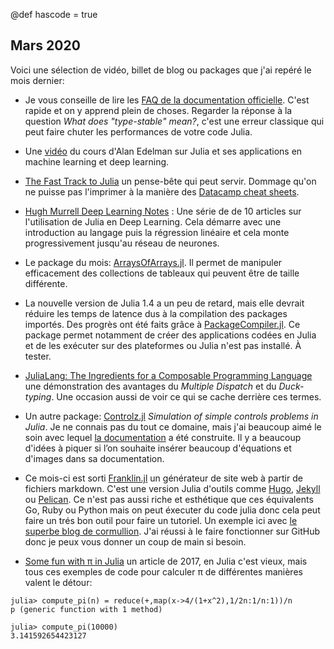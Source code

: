 @def hascode = true
## Mars 2020

Voici une sélection de vidéo, billet de blog ou packages que j'ai repéré 
le mois dernier:

- Je vous conseille de lire les [FAQ de la documentation officielle](https://docs.julialang.org/en/v1/manual/faq/). C'est rapide et on y apprend plein de choses. Regarder la réponse à la question *What does "type-stable" mean?*, c'est une erreur classique qui peut faire chuter les performances de votre code Julia.

- Une [vidéo](https://t.co/A4lgyR3JKI) du cours d'Alan Edelman sur Julia et ses applications en machine learning et deep learning.

- [The Fast Track to Julia](https://juliadocs.github.io/Julia-Cheat-Sheet/) un pense-bête qui peut servir. Dommage qu'on ne puisse pas l'imprimer à la manière des [Datacamp cheat sheets](https://www.datacamp.com/community/data-science-cheatsheets).

- [Hugh Murrell Deep Learning Notes](https://nextjournal.com/DeepLearningNotes/) : Une série de de 10 articles sur l'utilisation de Julia en Deep Learning. Cela démarre avec une introduction au langage puis la régression linéaire et cela monte progressivement jusqu'au réseau de neurones.

- Le package du mois: [ArraysOfArrays.jl](https://github.com/oschulz/ArraysOfArrays.jl).  Il permet de manipuler efficacement des collections de tableaux qui peuvent être de taille différente.

- La nouvelle version de Julia 1.4 a un peu de retard, mais elle devrait réduire les temps de latence dus à la compilation des packages importés. Des progrès ont été faits grâce à [PackageCompiler.jl](https://github.com/JuliaLang/PackageCompiler.jl). Ce package permet notamment de créer des applications codées en Julia et de les exécuter sur des plateformes ou Julia n'est pas installé.  À tester.

- [JuliaLang: The Ingredients for a Composable Programming Language](https://white.ucc.asn.au/2020/02/09/whycompositionaljulia.html) une démonstration des avantages du *Multiple Dispatch* et du *Duck-typing*. Une occasion aussi de voir ce qui se cache derrière ces termes.

- Un autre package: [Controlz.jl](https://github.com/SimonEnsemble/Controlz.jl) *Simulation of simple controls problems in Julia*.  Je ne connais pas du tout ce domaine, mais j'ai beaucoup aimé le soin avec lequel [la documentation](https://simonensemble.github.io/Controlz.jl/dev/) a été construite.  Il y a beaucoup d'idées à piquer si l’on souhaite insérer beaucoup d'équations et d'images dans sa documentation.

- Ce mois-ci est sorti [Franklin.jl](https://github.com/tlienart/Franklin.jl) un générateur de site web à partir de fichiers markdown. C'est une version Julia d'outils comme [Hugo](https://gohugo.io), [Jekyll](https://jekyllrb.com) ou [Pelican](https://blog.getpelican.com). Ce n'est pas aussi riche et esthétique que ces équivalents Go, Ruby ou Python mais on peut éxecuter du code julia donc cela peut faire un trés bon outil pour faire un tutoriel. Un exemple ici avec [le superbe blog de cormullion](https://cormullion.github.io/). J'ai réussi à le faire fonctionner sur GitHub donc je peux vous donner un coup de main si besoin.

- [Some fun with π in Julia](https://julialang.org/blog/2017/03/piday/) un article de 2017, en Julia c'est vieux, mais tous ces exemples de code pour calculer π de différentes manières valent le détour:

```julia-repl
julia> compute_pi(n) = reduce(+,map(x->4/(1+x^2),1/2n:1/n:1))/n
p (generic function with 1 method)

julia> compute_pi(10000)
3.141592654423127
```
